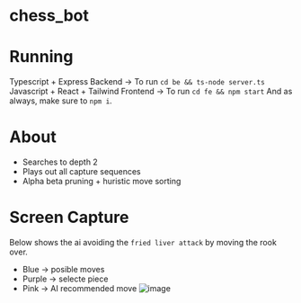 # chess_bot
# Running
Typescript + Express Backend -> To run `cd be && ts-node server.ts`
Javascript + React + Tailwind Frontend -> To run `cd fe && npm start`
And as always, make sure to `npm i`.

# About
- Searches to depth 2
- Plays out all capture sequences
- Alpha beta pruning + huristic move sorting

# Screen Capture
Below shows the ai avoiding the `fried liver attack` by moving the rook over.
- Blue -> posible moves
- Purple -> selecte piece
- Pink -> AI recommended move
![image](https://github.com/VinayakFia/chess_bot/assets/96902642/b52d1392-e064-49ea-8567-4ba98a1b51fd)
